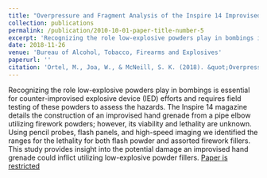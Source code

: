 ```yaml
---
title: "Overpressure and Fragment Analysis of the Inspire 14 Improvised Hand Grenade"
collection: publications
permalink: /publication/2010-10-01-paper-title-number-5
excerpt: 'Recognizing the role low-explosive powders play in bombings is essential for counter-improvised explosive device (IED) efforts and requires field testing of these powders to assess the hazards.'
date: 2018-11-26
venue: 'Bureau of Alcohol, Tobacco, Firearms and Explosives'
paperurl: ''
citation: 'Ortel, M., Joa, W., & McNeill, S. K. (2018). &quot;Overpressure and Fragment Analysis of the Inspire 14 Improvised Hand Grenade.&quot; <i>Bureau of Alcohol, Tobacco, Firearms and Explosives</i>, National Center for Explosives Training and Research, Redstone Arsenal, AL.'
---
```

Recognizing the role low-explosive powders play in bombings is essential for counter-improvised explosive device (IED) efforts and requires field testing of these powders to assess the hazards. The Inspire 14 magazine details the construction of an improvised hand grenade from a pipe elbow utilizing firework powders; however, its viability and lethality are unknown. Using pencil probes, flash panels, and high-speed imaging we identified the ranges for the lethality for both flash powder and assorted firework fillers. This study provides insight into the potential damage an improvised hand grenade could inflict utilizing low-explosive powder fillers.
[Paper is restricted](http://www.atf.gov)